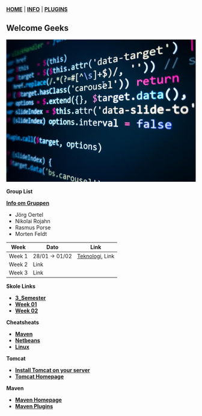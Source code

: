[**HOME**](index.md) | [**INFO**](gruppe.md) | [**PLUGINS**](mavenplugins.md) 

## Welcome Geeks

<img src="program.jpg"/> 

**Group List**

[**Info om Gruppen**](gruppe.md)                                                

* Jörg Oertel
* Nikolai Rojahn
* Rasmus Porse
* Morten Feldt


Week | Dato | Link
-----|------|-----
Week 1 | 28/01 -> 01/02 | [Teknologi](tek.md), Link
Week 2 | Link
Week 3 | Link

**Skole Links**
* <a href="https://github.com/cphdat3sem2019spring/main" target="_blank">**3_Semester**</a>
* <a href="https://github.com/cphdat3sem2019spring/Week-01" target="_blank">**Week 01**</a>
* <a href="https://github.com/securitydatspring2019/week-02-A2_A5_A7" target="_blank">**Week 02**</a>


**Cheatsheats**
* <a href="http://files.zeroturnaround.com/pdf/Maven-cheat-sheet.pdf?fbclid=IwAR0ReiR51-OSKcx33GWa7ztZ_FqAxs8MCg4pfRaj1lNCIDqaUk2mLyVLNxw" target="_blank">**Maven**</a>
* <a href="https://netbeans.org/project_downloads/usersguide/shortcuts-80.pdf" target="_blank">**Netbeans**</a>
* <a href="https://files.fosswire.com/2007/08/fwunixref.pdf" target="_blank">**Linux**</a>


**Tomcat**
* <a href="https://docs.google.com/document/d/1TnPFlZjl8phGqROQB0syUnSJQiaDASZya3gv8qK2qcI/edit?fbclid=IwAR1JoRwDW3Wcfu2HWRSSqfdewZt3usNrOAEYbHXxOcM1yo6kfwdOy8GfCZs#heading=h.6arfkivd01by" target="_blank">**Install Tomcat on your server**</a>
* <a href="http://tomcat.apache.org/" target="_blank">**Tomcat Homepage**</a>


**Maven**
* <a href="https://maven.apache.org/" target="_blank">**Maven Homepage**</a>
* [**Maven Plugins**](mavenplugins.md)




